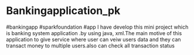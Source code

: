 # Bankingapplication_pk
#bankingapp #sparkfoundation #app I have develop this mini project which is banking system application .by using java, xml.The main motive of this application to give service where user can veiw users data and they can transact money to multiple users.also can check all transaction status

